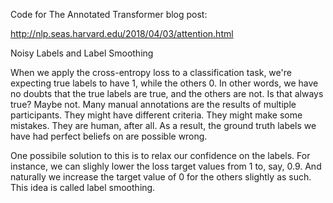Code for The Annotated Transformer blog post:

http://nlp.seas.harvard.edu/2018/04/03/attention.html

Noisy Labels and Label Smoothing

When we apply the cross-entropy loss to a classification task, we're expecting true labels to have 1, while the others 0. In other words, we have no doubts that the true labels are true, and the others are not. Is that always true? Maybe not. Many manual annotations are the results of multiple participants. They might have different criteria. They might make some mistakes. They are human, after all. As a result, the ground truth labels we have had perfect beliefs on are possible wrong.

One possibile solution to this is to relax our confidence on the labels. For instance, we can slighly lower the loss target values from 1 to, say, 0.9. And naturally we increase the target value of 0 for the others slightly as such. This idea is called label smoothing.
